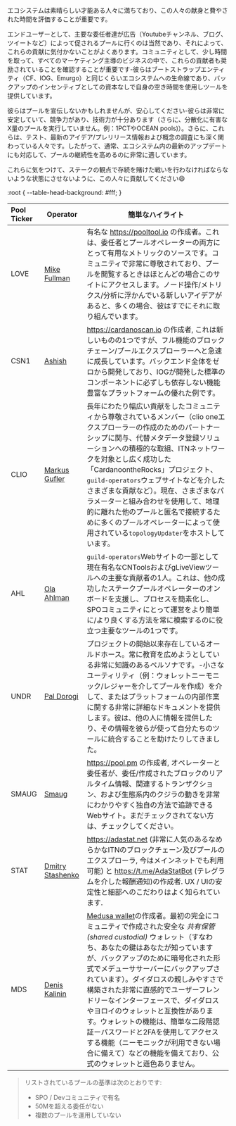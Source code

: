 エコシステムは素晴らしい才能ある人々に満ちており、この人々の献身と費やされた時間を評価することが重要です。

エンドユーザーとして、主要な委任者達が広告（Youtubeチャンネル、ブログ、ツイートなど）によって促されるプールに行くのは当然であり、それによって、これらの貢献に気付かないことがよくあります。コミュニティとして、少し時間を取って、すべてのマーケティング主導のビジネスの中で、これらの貢献者も奨励されていることを確認することが重要です-彼らはブートストラップエンティティ（CF、IOG、Emurgo）と同じくらいエコシステムへの生命線であり、バックアップのインセンティブとしての資本なしで自身の空き時間を使用しツールを提供しています。

彼らはプールを宣伝しないかもしれませんが、安心してください-彼らは非常に安定していて、競争力があり、技術力が十分あります（さらに、分散化に有害なX量のプールを実行していません。例：1PCTやOCEAN pools)）。さらに、これらは、テスト、最新のアイデア/プレリリース情報および概念の調査にも深く関わっている人々です。したがって、通常、エコシステム内の最新のアップデートにも対応して、プールの継続性を高めるのに非常に適しています。 

これらに気をつけて、ステークの観点で存続を賭けた戦いを行わなければならないような状態にさせないように、この人々に貢献してください:smile:

:root {
  --table-head-background: #fff;
}

|Pool Ticker   |Operator          |簡単なハイライト                                  |
|:-------------|------------------|-------------------------------------------------|
|LOVE          |[Mike Fullman]    |有名な https://pooltool.io の作成者。これは、委任者とプールオペレーターの両方にとって有用なメトリックのソースです。コミュニティで非常に尊敬されており、プールを閲覧するときはほとんどの場合このサイトにアクセスします。ノード操作/メトリクス/分析に浮かんでいる新しいアイデアがあると、多くの場合、彼はすでにそれに取り組んでいます。|
|CSN1          |[Ashish]          | https://cardanoscan.io の作成者, これは新しいものの1つですが、フル機能のブロックチェーン/プールエクスプローラーへと急速に成長しています。バックエンド全体をゼロから開発しており、IOGが開発した標準のコンポーネントに必ずしも依存しない機能豊富なプラットフォームの優れた例です。|
|CLIO          |[Markus Gufler]   |長年にわたり幅広い貢献をしたコミュニティから尊敬されているメンバー（clio oneエクスプローラーの作成のためのパートナーシップに関与、代替メタデータ登録ソリューションへの積極的な取組、ITNネットワークを対象とし広く成功した「CardanoontheRocks」プロジェクト、`guild-operators`ウェブサイトなどを介したさまざまな貢献など）。現在、さまざまなパラメーターと組み合わせを使用して、地理的に離れた他のプールと匿名で接続するために多くのプールオペレーターによって使用されている`topologyUpdater`をホストしています。|
|AHL           |[Ola Ahlman]      |`guild-operators`Webサイトの一部として現在有名なCNToolsおよびgLiveViewツールへの主要な貢献者の1人。これは、他の成功したステークプールオペレーターのオンボードを支援し、プロセスを簡素化し、SPOコミュニティにとって運営をより簡単に/より良くする方法を常に模索するのに役立つ主要なツールの1つです。|
|UNDR          |[Pal Dorogi]      |プロジェクトの開始以来存在しているオールドホース。常に教育を広めようとしている非常に知識のあるペルソナです。-小さなユーティリティ（例：ウォレットニーモニック/レジャーを介してプールを作成）を介して、またはプラットフォームの内部作業に関する非常に詳細なドキュメントを提供します。彼は、他の人に情報を提供したり、その情報を彼らが使って自分たちのツールに統合することを助けたりしてきました。 |
|SMAUG         |[Smaug]           | https://pool.pm の作成者, オペレーターと委任者が、委任/作成されたブロックのリアルタイム情報、関連するトランザクション、および生態系内のクジラの動きを非常にわかりやすく独自の方法で追跡できるWebサイト。まだチェックされてない方は、チェックしてください。|
|STAT          |[Dmitry Stashenko]| https://adastat.net (非常に人気のあるなめらかなITNのブロックチェーン及びプールのエクスプローラ, 今はメインネットでも利用可能) と https://t.me/AdaStatBot (テレグラムを介した報酬通知)の作成者. UX / UIの安定性と細部へのこだわりはよく知られています.|
|MDS           |[Denis Kalinin]   | [Medusa wallet](https://adawallet.io)の作成者。最初の完全にコミュニティで作成された安全な *共有保管(shared custodial)* ウォレット（すなわち、あなたの鍵はあなたが知っていますが、バックアップのために暗号化された形式でメデューササーバーにバックアップされています）。ダイダロスの親しみやすさで構築された非常に直感的でユーザーフレンドリーなインターフェースで、ダイダロスやヨロイのウォレットと互換性があります。ウォレットの機能は、簡単な二段階認証ーパスワードと2FAを使用してアクセスする機能（ニーモニックが利用できない場合に備えて）などの機能を備えており、公式のウォレットと遜色ありません。|

> リストされているプールの基準は次のとおりです:
>  - SPO / Devコミュニティで有名
>  - 50Mを超える委任がない
>  - 複数のプールを運用していない

[Mike Fullman]: https://t.me/papacarp
[Ashish]: https://t.me/blStitch
[Markus Gufler]: https://t.me/gufmar
[Pal Dorogi]: https://t.me/iilap
[Ola Ahlman]: https://t.me/olaahlman
[Smaug]: https://t.me/SmaugPool
[Dmitry Stashenko]: https://t.me/dmitry_stas
[Denis Kalinin]: https://t.me/Fell_x27
